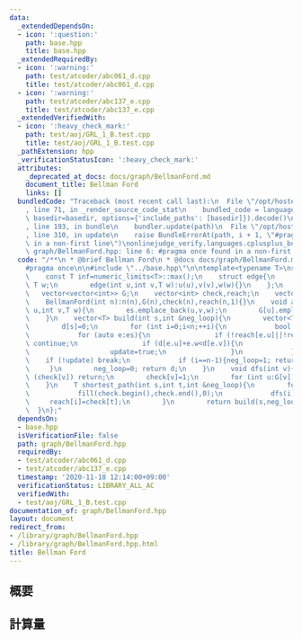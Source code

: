 ```yaml
---
data:
  _extendedDependsOn:
  - icon: ':question:'
    path: base.hpp
    title: base.hpp
  _extendedRequiredBy:
  - icon: ':warning:'
    path: test/atcoder/abc061_d.cpp
    title: test/atcoder/abc061_d.cpp
  - icon: ':warning:'
    path: test/atcoder/abc137_e.cpp
    title: test/atcoder/abc137_e.cpp
  _extendedVerifiedWith:
  - icon: ':heavy_check_mark:'
    path: test/aoj/GRL_1_B.test.cpp
    title: test/aoj/GRL_1_B.test.cpp
  _pathExtension: hpp
  _verificationStatusIcon: ':heavy_check_mark:'
  attributes:
    _deprecated_at_docs: docs/graph/BellmanFord.md
    document_title: Bellman Ford
    links: []
  bundledCode: "Traceback (most recent call last):\n  File \"/opt/hostedtoolcache/Python/3.9.0/x64/lib/python3.9/site-packages/onlinejudge_verify/documentation/build.py\"\
    , line 71, in _render_source_code_stat\n    bundled_code = language.bundle(stat.path,\
    \ basedir=basedir, options={'include_paths': [basedir]}).decode()\n  File \"/opt/hostedtoolcache/Python/3.9.0/x64/lib/python3.9/site-packages/onlinejudge_verify/languages/cplusplus.py\"\
    , line 193, in bundle\n    bundler.update(path)\n  File \"/opt/hostedtoolcache/Python/3.9.0/x64/lib/python3.9/site-packages/onlinejudge_verify/languages/cplusplus_bundle.py\"\
    , line 310, in update\n    raise BundleErrorAt(path, i + 1, \"#pragma once found\
    \ in a non-first line\")\nonlinejudge_verify.languages.cplusplus_bundle.BundleErrorAt:\
    \ graph/BellmanFord.hpp: line 6: #pragma once found in a non-first line\n"
  code: "/**\n * @brief Bellman Ford\n * @docs docs/graph/BellmanFord.md\n */\n\n\
    #pragma once\n\n#include \"../base.hpp\"\n\ntemplate<typename T>\nstruct BellmanFord{\n\
    \    const T inf=numeric_limits<T>::max();\n    struct edge{\n        int u,v;\
    \ T w;\n        edge(int u,int v,T w):u(u),v(v),w(w){}\n    };\n    int n;\n \
    \   vector<vector<int>> G;\n    vector<int> check,reach;\n    vector<edge> es;\n\
    \    BellmanFord(int n):n(n),G(n),check(n),reach(n,1){}\n    void add_edge(int\
    \ u,int v,T w){\n        es.emplace_back(u,v,w);\n        G[u].emplace_back(v);\n\
    \    }\n    vector<T> build(int s,int &neg_loop){\n        vector<T> d(n,inf);\n\
    \        d[s]=0;\n        for (int i=0;i<n;++i){\n            bool update=false;\n\
    \            for (auto e:es){\n                if (!reach[e.u]||!reach[e.v]||d[e.u]==inf)\
    \ continue;\n                if (d[e.u]+e.w<d[e.v]){\n                    d[e.v]=d[e.u]+e.w;\n\
    \                    update=true;\n                }\n            }\n        \
    \    if (!update) break;\n            if (i==n-1){neg_loop=1; return d;}\n   \
    \     }\n        neg_loop=0; return d;\n    }\n    void dfs(int v){\n        if\
    \ (check[v]) return;\n        check[v]=1;\n        for (int u:G[v]) dfs(u);\n\
    \    }\n    T shortest_path(int s,int t,int &neg_loop){\n        for (int i=0;i<n;++i){\n\
    \            fill(check.begin(),check.end(),0);\n            dfs(i);\n       \
    \     reach[i]=check[t];\n        }\n        return build(s,neg_loop)[t];\n  \
    \  }\n};"
  dependsOn:
  - base.hpp
  isVerificationFile: false
  path: graph/BellmanFord.hpp
  requiredBy:
  - test/atcoder/abc061_d.cpp
  - test/atcoder/abc137_e.cpp
  timestamp: '2020-11-18 12:14:00+09:00'
  verificationStatus: LIBRARY_ALL_AC
  verifiedWith:
  - test/aoj/GRL_1_B.test.cpp
documentation_of: graph/BellmanFord.hpp
layout: document
redirect_from:
- /library/graph/BellmanFord.hpp
- /library/graph/BellmanFord.hpp.html
title: Bellman Ford
---
```

## 概要

## 計算量